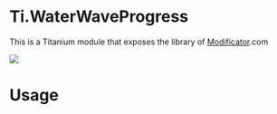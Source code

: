 Ti.WaterWaveProgress
====================

This is a Titanium module that exposes the library of [Modificator](https://github.com/Modificator/water-wave-progress).com

![](https://github.com/Modificator/water-wave-progress/raw/master/screenshot/p2en.gif)

Usage
=====


